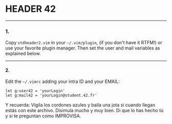 # HEADER 42 
---
### 1.
Copy `stdheader2.vim` in your `~/.vim/plugin`, (if you don't have it RTFM!) or use your favorite plugin manager. Then set the user and mail variables as explained below.

--------

#### 2.
Edit the  `~/.vimrc` adding your intra ID and your EMAIL:

```vim
let g:user42 = 'yourLogin'
let g:mail42 = 'yourLogin@student.42.fr'
```

Y recuerda: Vigila los cordones azules y baila una jota si cuando llegan estás con este archivo. Disimula mucho y muy bien. Di que lo has hecho tú y si te preguntan como IMPROVISA. 